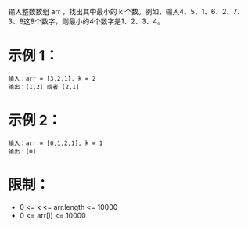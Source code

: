 ﻿﻿输入整数数组 arr ，找出其中最小的 k 个数。例如，输入4、5、1、6、2、7、3、8这8个数字，则最小的4个数字是1、2、3、4。

 

# 示例 1：
```
输入：arr = [3,2,1], k = 2
输出：[1,2] 或者 [2,1]
```
# 示例 2：
```
输入：arr = [0,1,2,1], k = 1
输出：[0]
```

# 限制：

- 0 <= k <= arr.length <= 10000
- 0 <= arr[i] <= 10000









